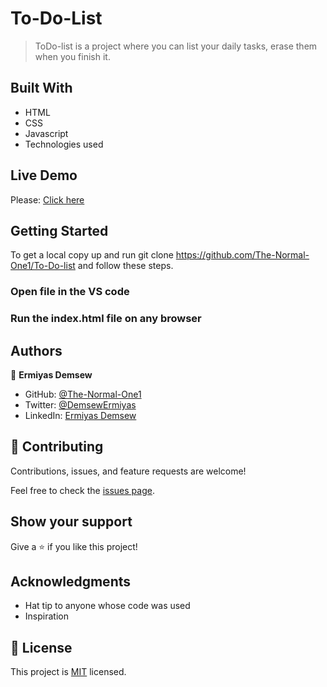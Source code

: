 # To-Do-List

> ToDo-list is a project where you can list your daily tasks, erase them when you finish it.

## Built With

- HTML
- CSS
- Javascript
- Technologies used

## Live Demo

Please: [Click here](https://to-doo-list.onrender.com)

## Getting Started

To get a local copy up and run git clone https://github.com/The-Normal-One1/To-Do-list and follow these steps.

### Open file in the VS code

### Run the index.html file on any browser

## Authors

👤 **Ermiyas Demsew**

- GitHub: [@The-Normal-One1](https://github.com/The-Normal-One1)
- Twitter: [@DemsewErmiyas](https://twitter.com/DemsewErmiyas)
- LinkedIn: [Ermiyas Demsew](https://linkedin.com/in/ErmiyasDemsew)

## 🤝 Contributing

Contributions, issues, and feature requests are welcome!

Feel free to check the [issues page](../../issues/).

## Show your support

Give a ⭐️ if you like this project!

## Acknowledgments

- Hat tip to anyone whose code was used
- Inspiration

## 📝 License

This project is [MIT](./MIT.md) licensed.
